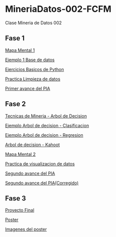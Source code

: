 # MineriaDatos-002-FCFM
Clase Mineria de Datos 002

## Fase 1
[Mapa Mental 1](https://github.com/vladimirmtz/MineriaDatos-002-FCFM/blob/main/MapaMental_1_1688132.pdf)

[Ejemplo 1 Base de datos](https://github.com/vladimirmtz/MineriaDatos-002-FCFM/blob/main/Ej1_BaseDeDatos_Equipo_5.pdf)

[Ejercicios Basicos de Python](https://github.com/vladimirmtz/MineriaDatos-002-FCFM/blob/main/Ej_Python_1688132.ipynb)

[Practica Limpieza de datos](https://github.com/VictorQuirozGarcia/miner-a-de-datos-grupo-02/blob/main/Ej_Limpieza_Equipo5.ipynb)

[Primer avance del PIA](https://github.com/VictorQuirozGarcia/miner-a-de-datos-grupo-02/blob/main/Avance1_PIA_Equipo5.ipynb)


## Fase 2
[Tecnicas de Mineria - Arbol de Decision](https://github.com/VictorQuirozGarcia/miner-a-de-datos-grupo-02/blob/main/Presentacion_Arboles_de_Decision_Equipo-5.pdf)

[Ejemplo Arbol de decision - Clasificacion](https://github.com/VictorQuirozGarcia/miner-a-de-datos-grupo-02/blob/main/Ejemplo%20clasificacion.ipynb)

[Ejemplo Arbol de decision - Regresion](https://github.com/VictorQuirozGarcia/miner-a-de-datos-grupo-02/blob/main/Ejemplo%20regresion.ipynb)

[Arbol de decision - Kahoot](https://github.com/VictorQuirozGarcia/miner-a-de-datos-grupo-02/blob/main/Calificacion_Arboles-de-Decision_Equipo-5.pdf)

[Mapa Mental 2](https://github.com/vladimirmtz/MineriaDatos-002-FCFM/blob/main/MapaMental_2_1688132.pdf)

[Practica de visualizacion de datos](https://github.com/VictorQuirozGarcia/miner-a-de-datos-grupo-02/blob/main/Visualizaci%C3%B3n_5.ipynb)

[Segundo avance del PIA](https://github.com/VictorQuirozGarcia/miner-a-de-datos-grupo-02/blob/main/AvancePIA_II_002_5.ipynb)

[Segundo avance del PIA(Corregido)](https://github.com/VictorQuirozGarcia/miner-a-de-datos-grupo-02/blob/main/AvancePIA_II_002_5%2C%20correcion.ipynb)

## Fase 3
[Proyecto Final](https://github.com/vladimirmtz/MineriaDatos-002-FCFM/blob/main/Proyecto%20Final%20(2).ipynb)

[Poster](https://github.com/VictorQuirozGarcia/miner-a-de-datos-grupo-02/blob/main/Poster%20(enfermedades%20cardiacas).pdf)

[Imagenes del poster](https://github.com/VictorQuirozGarcia/miner-a-de-datos-grupo-02/tree/main/Imagenes%20proyecto)
